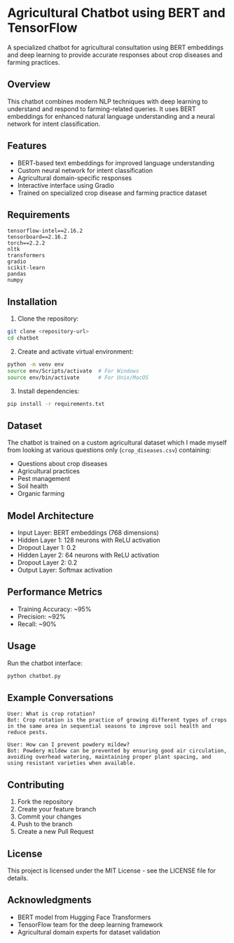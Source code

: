 # Agricultural Chatbot using BERT and TensorFlow

A specialized chatbot for agricultural consultation using BERT embeddings and deep learning to provide accurate responses about crop diseases and farming practices.

## Overview

This chatbot combines modern NLP techniques with deep learning to understand and respond to farming-related queries. It uses BERT embeddings for enhanced natural language understanding and a neural network for intent classification.

## Features

- BERT-based text embeddings for improved language understanding
- Custom neural network for intent classification
- Agricultural domain-specific responses
- Interactive interface using Gradio
- Trained on specialized crop disease and farming practice dataset

## Requirements

```text
tensorflow-intel==2.16.2
tensorboard==2.16.2
torch==2.2.2
nltk
transformers
gradio
scikit-learn
pandas
numpy
```

## Installation

1. Clone the repository:
```bash
git clone <repository-url>
cd chatbot
```

2. Create and activate virtual environment:
```bash
python -m venv env
source env/Scripts/activate  # For Windows
source env/bin/activate      # For Unix/MacOS
```

3. Install dependencies:
```bash
pip install -r requirements.txt
```

## Dataset

The chatbot is trained on a custom agricultural dataset which I made myself from looking at various questions only (`crop_diseases.csv`) containing:
- Questions about crop diseases
- Agricultural practices
- Pest management
- Soil health
- Organic farming

## Model Architecture

- Input Layer: BERT embeddings (768 dimensions)
- Hidden Layer 1: 128 neurons with ReLU activation
- Dropout Layer 1: 0.2
- Hidden Layer 2: 64 neurons with ReLU activation
- Dropout Layer 2: 0.2
- Output Layer: Softmax activation

## Performance Metrics

- Training Accuracy: ~95%
- Precision: ~92%
- Recall: ~90%

## Usage

Run the chatbot interface:
```bash
python chatbot.py
```

## Example Conversations

```text
User: What is crop rotation?
Bot: Crop rotation is the practice of growing different types of crops in the same area in sequential seasons to improve soil health and reduce pests.

User: How can I prevent powdery mildew?
Bot: Powdery mildew can be prevented by ensuring good air circulation, avoiding overhead watering, maintaining proper plant spacing, and using resistant varieties when available.
```

## Contributing

1. Fork the repository
2. Create your feature branch
3. Commit your changes
4. Push to the branch
5. Create a new Pull Request

## License

This project is licensed under the MIT License - see the LICENSE file for details.

## Acknowledgments

- BERT model from Hugging Face Transformers
- TensorFlow team for the deep learning framework
- Agricultural domain experts for dataset validation